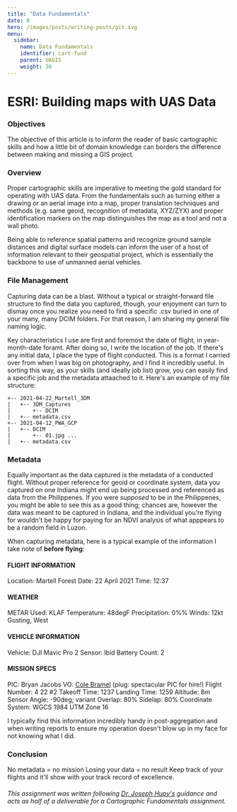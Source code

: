 ```yaml
---
title: "Data Fundamentals"
date: 0
hero: /images/posts/writing-posts/git.svg
menu:
  sidebar:
    name: Data Fundamentals
    identifier: cart-fund
    parent: UAGIS
    weight: 30
---
```


# ESRI: Building maps with UAS Data
### Objectives
  The objective of this article is to inform the reader of basic cartographic skills and how a little bit of domain knowledge can borders the difference between making and missing a GIS project.

### Overview
Proper cartographic skills are imperative to meeting the gold standard for operating with UAS data. From the fundamentals such as turning either a drawing or an aerial image into a map, proper translation techniques and methods (e.g. same geoid, recognition of metadata, XYZ/ZYX) and proper identification markers on the map distinguishes the map as a tool and not a wall photo.

Being able to reference spatial patterns and recognize ground sample distances and digital surface models can inform the user of a host of information relevant to their geospatial project, which is essentially the backbone to use of unmanned aerial vehicles. 

### File Management
Capturing data can be a blast. Without a typical or straight-forward file structure to find the data you captured, though, your enjoyment can turn to dismay once you realize you need to find a specific .csv buried in one of your many, many DCIM folders. For that reason, I am sharing my general file naming logic.

Key characteristics I use are first and foremost the date of flight, in year-month-date foramt. After doing so, I write the location of the job. If there's any initial data, I place the type of flight conducted. This is a format I carried over from when I was big on photography, and I find it incredibly useful. In sorting this way, as your skills (and ideally job list) grow, you can easily find a specific job and the metadata attaached to it. Here's an example of my file structure:

```
+-- 2021-04-22_Martell_3DM
|   +-- 3DM_Captures
|       +-- DCIM
|   +-- metadata.csv
+-- 2021-04-12_PWA_GCP
|   +-- DCIM
|       +-- 01.jpg ...
|   +-- metadata.csv
```

### Metadata
Equally important as the data captured is the metadata of a conducted flight. Without proper reference for geoid or coordinate system, data you captured on one Indiana might end up being processed and referenced as data from the Philippenes. If you were _supposed_ to be in the Philippenes, you might be able to see this as a good thing; chances are, however the data was meant to be captured in Indiana, and the individual you're flying for wouldn't be happy for paying for an NDVI analysis of what apppears to be a random field in Luzon.

When capturing metadata, here is a typical example of the information I take note of **before flying**:

#### FLIGHT INFORMATION	
Location:	Martell Forest
Date:	22 April 2021
Time:	12:37
#### WEATHER	
METAR Used:	KLAF
Temperature:	48degF
Precipitation:	0%%
Winds:	12kt Gusting, West
#### VEHICLE INFORMATION	
Vehicle:	DJI Mavic Pro 2
Sensor:	Ibid
Battery Count:	2
#### MISSION SPECS	
PIC:	Bryan Jacobs
VO:	[Cole Bramel](https://www.google.com/url?sa=t&rct=j&q=&esrc=s&source=web&cd=&cad=rja&uact=8&ved=2ahUKEwiY6dzR66jwAhVpGDQIHYOXAGEQFjAAegQIBhAD&url=https%3A%2F%2Fwww.linkedin.com%2Fin%2Fcole-bramel-4481b4153&usg=AOvVaw3P2wpiHmQLRYHAJA7lm7E-) (plug: spectacular PIC for hire!)
Flight Number:	4 22 #2
Takeoff Time:	1237
Landing Time:	1259
Altitude:	8m
Sensor Angle:	-90deg; variant
Overlap:	80%
Sidelap:	80%
Coordinate System:	WGCS 1984 UTM Zone 16

I typically find this information incredibly handy in post-aggregation and when writing reports to ensure my operation doesn't blow up in my face for not knowing what I did.

### Conclusion
No metadata = no mission
Losing your data = no result
Keep track of your flights and it'll show with your track record of excellence.




###### This assignment was written following [Dr. Joseph Hupy's](https://polytechnic.purdue.edu/profile/jhupy) guidance and acts as half of a deliverable for a Cartographic Fundamentals assignment. 